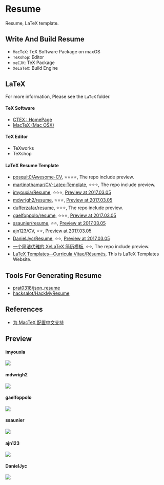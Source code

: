 # Resume
Resume, LaTeX template.


## Write And Build Resume
- `MacTeX`: TeX Software Package on maxOS 
- `TeXshop`: Editor
- `xeCJK`: TeX Package
- `XeLaTeX`: Build Engine


## LaTeX
For more information, Please see the `LaTeX` folder.

#### TeX Software
- [CTEX : HomePage](http://www.ctex.org/HomePage)
- [MacTeX (Mac OSX)](https://www.tug.org/mactex/)

#### TeX Editor
- TeXworks
- TeXshop

#### LaTeX Resume Template
- [posquit0/Awesome-CV](https://github.com/posquit0/Awesome-CV), ⭐️⭐️⭐️⭐️, The repo include preview.
- [martinothamar/CV-Latex-Template](https://github.com/martinothamar/CV-Latex-Template), ⭐️⭐️⭐️, The repo include preview.
- [imyouxia/Resume](https://github.com/imyouxia/Resume), ⭐️⭐️⭐️, [Preview at 2017.03.05](#imyouxia)
- [mdwrigh2/resume](https://github.com/mdwrigh2/resume), ⭐️⭐️⭐️, [Preview at 2017.03.05](#mdwrigh2)
- [dufferzafar/resume](https://github.com/dufferzafar/resume), ⭐️⭐️⭐️, The repo include preview.
- [gaelfoppolo/resume](https://github.com/gaelfoppolo/resume), ⭐️⭐️⭐️, [Preview at 2017.03.05](#gaelfoppolo)
- [ssaunier/resume](https://github.com/ssaunier/resume), ⭐️⭐️, [Preview at 2017.03.05](#ssaunier)
- [ajn123/CV](https://github.com/ajn123/CV), ⭐️⭐️, [Preview at 2017.03.05](#ajn123)
- [DanielJyc/Resume](https://github.com/DanielJyc/Resume), ⭐️⭐️, [Preview at 2017.03.05](#DanielJyc)
- [一个简洁优雅的 XeLaTeX 简历模板](https://github.com/billryan/resume/tree/zh_CN), ⭐️⭐️, The repo include preview.
- [LaTeX Templates--Curricula Vitae/Résumés](https://www.latextemplates.com/cat/curricula-vitae), This is LaTeX Templates Website.


## Tools For Generating Resume
- [prat0318/json_resume](https://github.com/prat0318/json_resume)
- [hacksalot/HackMyResume](https://github.com/hacksalot/HackMyResume)


## References
- [为 MacTeX 配置中文支持](http://liam0205.me/2014/11/02/latex-mactex-chinese-support/)


## Preview
#### imyouxia
![](https://github.com/tanchao90/resume/raw/master/img/imyouxia.png)

#### mdwrigh2
![](https://github.com/tanchao90/resume/raw/master/img/mdwrigh2.png)

#### gaelfoppolo
![](https://github.com/tanchao90/resume/raw/master/img/gaelfoppolo.png)

#### ssaunier
![](https://github.com/tanchao90/resume/raw/master/img/ssaunier.png)

#### ajn123
![](https://github.com/tanchao90/resume/raw/master/img/ajn123.png)

#### DanielJyc
![](https://github.com/tanchao90/resume/raw/master/img/DanielJyc.png)



